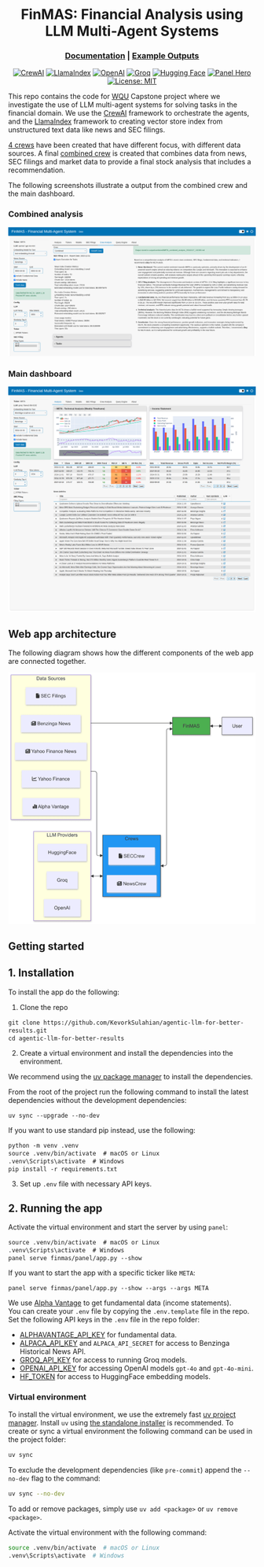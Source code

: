 <div align="center">

# FinMAS: Financial Analysis using LLM Multi-Agent Systems

<h3>

[Documentation](https://kevorksulahian.github.io/agentic-llm-for-better-results/) | [Example Outputs](https://kevorksulahian.github.io/agentic-llm-for-better-results/examples_index/)

</h3>

[![CrewAI](https://img.shields.io/badge/CrewAI-red)](https://docs.crewai.com/introduction)
[![LlamaIndex](https://img.shields.io/badge/LlamaIndex-black)](https://docs.llamaindex.ai/en/stable/)
[![OpenAI](https://img.shields.io/badge/OpenAI-green?logo=openai&logoColor=white)](https://platform.openai.com/docs/models)
[![Groq](https://img.shields.io/badge/Groq-red)](https://console.groq.com/docs/overview)
[![Hugging Face](https://img.shields.io/badge/Hugging%20Face-FFD21E?logo=huggingface&logoColor=000)](https://huggingface.co/models?other=embeddings)
[![Panel Hero](https://img.shields.io/badge/Panel-Hero)](https://panel.holoviz.org/)
[![License: MIT](https://img.shields.io/badge/License-MIT-green.svg)](https://opensource.org/licenses/MIT)

</div>

This repo contains the code for [WQU](https://www.wqu.edu/mscfe) Capstone project where
we investigate the use of LLM multi-agent systems for solving tasks in the financial domain.
We use the [CrewAI](https://docs.crewai.com/introduction) framework to orchestrate the agents,
and the [LlamaIndex](https://docs.llamaindex.ai/en/stable/) framework to creating vector store
index from unstructured text data like news and SEC filings.

[4 crews](https://kevorksulahian.github.io/agentic-llm-for-better-results/crews/) have been
created that have different focus, with different data sources.
A final [combined crew](https://kevorksulahian.github.io/agentic-llm-for-better-results/crews/combined/) is created
that combines data from news, SEC filings and market data to provide a final stock analysis that
includes a recommendation.

The following screenshots illustrate a output from the combined crew and the main dashboard.

### Combined analysis

![](docs/assets/screenshots/finmas_combined_analysis.png)

### Main dashboard

![](docs/assets/screenshots/finmas_main_dashboard.png)

## Web app architecture

The following diagram shows how the different components of the web app are connected together.

![](docs/assets/finmas_architecture.png)

## Getting started

## 1. Installation

To install the app do the following:

1. Clone the repo

```shell
git clone https://github.com/KevorkSulahian/agentic-llm-for-better-results.git
cd agentic-llm-for-better-results
```

2. Create a virtual environment and install the dependencies into the environment.

We recommend using the [uv package manager](https://github.com/astral-sh/uv) to install the dependencies.

From the root of the project run the following command to install the
latest dependencies without the development dependencies:

```shell
uv sync --upgrade --no-dev
```

If you want to use standard pip instead, use the following:

```shell
python -m venv .venv
source .venv/bin/activate  # macOS or Linux
.venv\Scripts\activate  # Windows
pip install -r requirements.txt
```

3. Set up `.env` file with necessary API keys.

## 2. Running the app

Activate the virtual environment and start the server by using `panel`:

```shell
source .venv/bin/activate  # macOS or Linux
.venv\Scripts\activate  # Windows
panel serve finmas/panel/app.py --show
```

If you want to start the app with a specific ticker like `META`:

```shell
panel serve finmas/panel/app.py --show --args --args META
```

We use [Alpha Vantage](https://www.alphavantage.co/) to get fundamental data (income statements).\
You can create your `.env` file by copying the `.env.template` file in the repo.
Set the following API keys in the `.env` file in the repo folder:

- [ALPHAVANTAGE_API_KEY](https://www.alphavantage.co/) for fundamental data.
- [ALPACA_API_KEY](https://docs.alpaca.markets/docs/historical-news-data) and `ALPACA_API_SECRET` for access to Benzinga Historical News API.
- [GROQ_API_KEY](https://console.groq.com/playground) for access to running Groq models.
- [OPENAI_API_KEY](https://platform.openai.com/settings/organization/api-keys) for accessing OpenAI models `gpt-4o` and `gpt-4o-mini`.
- [HF_TOKEN](https://huggingface.co/settings/tokens) for access to HuggingFace embedding models.

### Virtual environment

To install the virtual environment, we use the extremely fast [uv project manager](https://github.com/astral-sh/uv).
Install `uv` using [the standalone installer](https://github.com/astral-sh/uv?tab=readme-ov-file#installation) is recommended.
To create or sync a virtual environment the following command can be used in the project folder:

```bash
uv sync
```

To exclude the development dependencies (like `pre-commit`) append the `--no-dev` flag to the command:

```bash
uv sync --no-dev
```

To add or remove packages, simply use `uv add <package>` or `uv remove <package>`.

Activate the virtual environment with the following command:

```bash
source .venv/bin/activate  # macOS or Linux
.venv\Scripts\activate  # Windows
```
